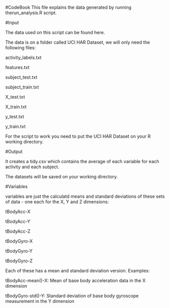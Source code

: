 #CodeBook This file explains the data generated by running therun_analysis.R script.

#Input

The data used on this script can be found here.

The data is on a folder called UCI HAR Dataset, we will only need the following files:

activity_labels.txt

features.txt

subject_test.txt

subject_train.txt

X_test.txt

X_train.txt

y_test.txt

y_train.txt

For the script to work you need to put the UCI HAR Dataset on your R working directory.

#Output

It creates a tidy.csv which contains the average of each variable for each activity and each subject.

The datasets will be saved on your working directory.

#Variables

variables are just the calculatd means and standard deviations of these sets of data - one each for the X, Y and Z dimensions:

tBodyAcc-X

tBodyAcc-Y

tBodyAcc-Z

tBodyGyro-X

tBodyGyro-Y

tBodyGyro-Z

Each of these has a mean and standard deviation version. Examples:

tBodyAcc-mean()-X: Mean of base body acceleration data in the X dimension

tBodyGyro-std()-Y: Standard deviation of base body gyroscope measurement in the Y dimension
